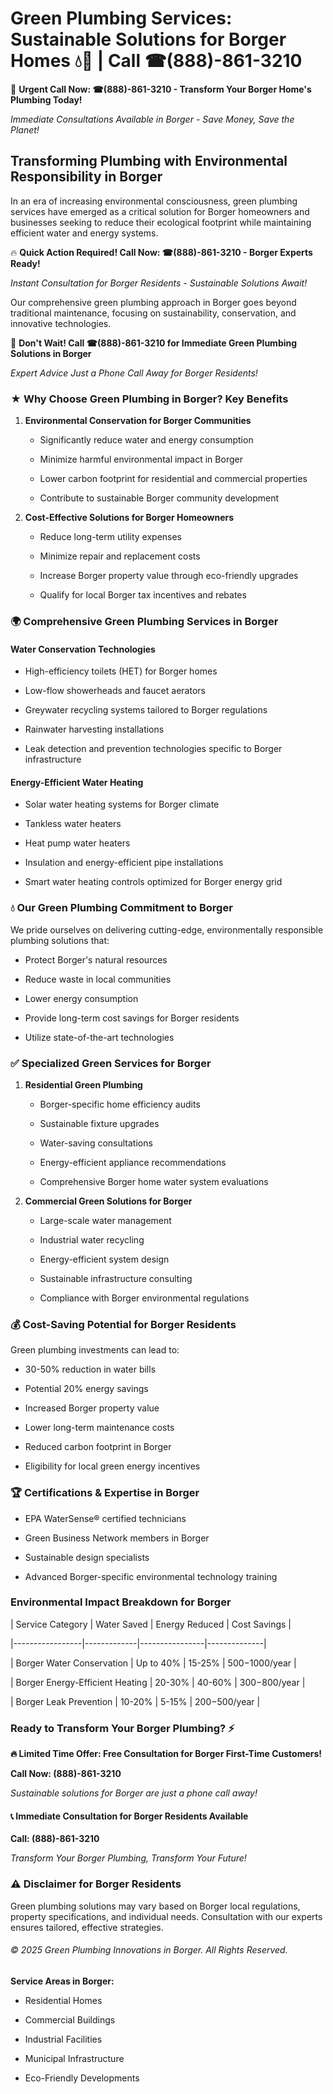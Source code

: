 # Green Plumbing Services: Sustainable Solutions for Borger Homes 💧🌿 | Call ☎(888)-861-3210

🚨 **Urgent Call Now: ☎(888)-861-3210 - Transform Your Borger Home's Plumbing Today!**
*Immediate Consultations Available in Borger - Save Money, Save the Planet!*

## Transforming Plumbing with Environmental Responsibility in Borger

In an era of increasing environmental consciousness, green plumbing services have emerged as a critical solution for Borger homeowners and businesses seeking to reduce their ecological footprint while maintaining efficient water and energy systems. 

🔥 **Quick Action Required! Call Now: ☎(888)-861-3210 - Borger Experts Ready!**
*Instant Consultation for Borger Residents - Sustainable Solutions Await!*

Our comprehensive green plumbing approach in Borger goes beyond traditional maintenance, focusing on sustainability, conservation, and innovative technologies.

🚨 **Don't Wait! Call ☎(888)-861-3210 for Immediate Green Plumbing Solutions in Borger**
*Expert Advice Just a Phone Call Away for Borger Residents!*

### ★ Why Choose Green Plumbing in Borger? Key Benefits

1. **Environmental Conservation for Borger Communities** 
   - Significantly reduce water and energy consumption
   - Minimize harmful environmental impact in Borger
   - Lower carbon footprint for residential and commercial properties
   - Contribute to sustainable Borger community development

2. **Cost-Effective Solutions for Borger Homeowners** 
   - Reduce long-term utility expenses
   - Minimize repair and replacement costs
   - Increase Borger property value through eco-friendly upgrades
   - Qualify for local Borger tax incentives and rebates

### 🌍 Comprehensive Green Plumbing Services in Borger

#### Water Conservation Technologies
- High-efficiency toilets (HET) for Borger homes
- Low-flow showerheads and faucet aerators
- Greywater recycling systems tailored to Borger regulations
- Rainwater harvesting installations
- Leak detection and prevention technologies specific to Borger infrastructure

#### Energy-Efficient Water Heating
- Solar water heating systems for Borger climate
- Tankless water heaters
- Heat pump water heaters
- Insulation and energy-efficient pipe installations
- Smart water heating controls optimized for Borger energy grid

### 💧 Our Green Plumbing Commitment to Borger

We pride ourselves on delivering cutting-edge, environmentally responsible plumbing solutions that:
- Protect Borger's natural resources
- Reduce waste in local communities
- Lower energy consumption
- Provide long-term cost savings for Borger residents
- Utilize state-of-the-art technologies

### ✅ Specialized Green Services for Borger

1. **Residential Green Plumbing**
   - Borger-specific home efficiency audits
   - Sustainable fixture upgrades
   - Water-saving consultations
   - Energy-efficient appliance recommendations
   - Comprehensive Borger home water system evaluations

2. **Commercial Green Solutions for Borger**
   - Large-scale water management
   - Industrial water recycling
   - Energy-efficient system design
   - Sustainable infrastructure consulting
   - Compliance with Borger environmental regulations

### 💰 Cost-Saving Potential for Borger Residents

Green plumbing investments can lead to:
- 30-50% reduction in water bills
- Potential 20% energy savings
- Increased Borger property value
- Lower long-term maintenance costs
- Reduced carbon footprint in Borger
- Eligibility for local green energy incentives

### 🏆 Certifications & Expertise in Borger

- EPA WaterSense® certified technicians
- Green Business Network members in Borger
- Sustainable design specialists
- Advanced Borger-specific environmental technology training

### Environmental Impact Breakdown for Borger

| Service Category | Water Saved | Energy Reduced | Cost Savings |
|-----------------|-------------|----------------|--------------|
| Borger Water Conservation | Up to 40% | 15-25% | $500-$1000/year |
| Borger Energy-Efficient Heating | 20-30% | 40-60% | $300-$800/year |
| Borger Leak Prevention | 10-20% | 5-15% | $200-$500/year |

### Ready to Transform Your Borger Plumbing? ⚡

**🔥 Limited Time Offer: Free Consultation for Borger First-Time Customers!**

**Call Now: (888)-861-3210**
*Sustainable solutions for Borger are just a phone call away!*

#### 📞 Immediate Consultation for Borger Residents Available

**Call: (888)-861-3210**
*Transform Your Borger Plumbing, Transform Your Future!*

### ⚠️ Disclaimer for Borger Residents

Green plumbing solutions may vary based on Borger local regulations, property specifications, and individual needs. Consultation with our experts ensures tailored, effective strategies.

###### © 2025 Green Plumbing Innovations in Borger. All Rights Reserved.

**Service Areas in Borger:** 
- Residential Homes
- Commercial Buildings
- Industrial Facilities
- Municipal Infrastructure
- Eco-Friendly Developments